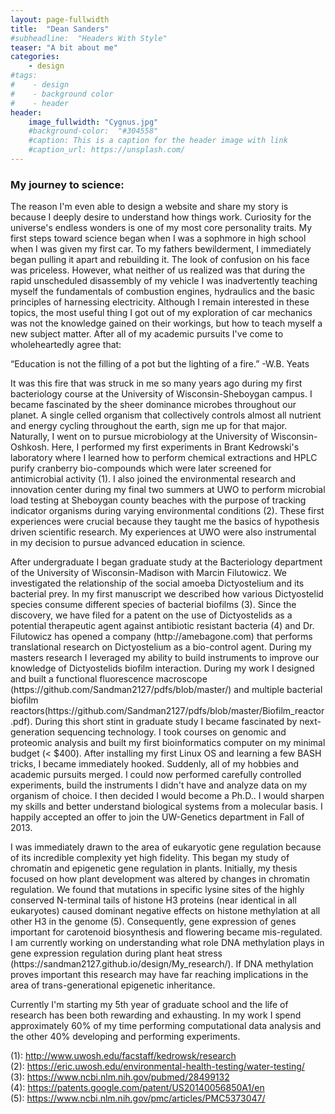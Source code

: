 ```yaml
---
layout: page-fullwidth
title:  "Dean Sanders"
#subheadline:  "Headers With Style"
teaser: "A bit about me"
categories:
    - design
#tags:
#    - design
#    - background color
#    - header
header:
    image_fullwidth: "Cygnus.jpg"
    #background-color:  "#304558"
    #caption: This is a caption for the header image with link
    #caption_url: https://unsplash.com/
---
```

<h3>My journey to science:</h3>

<p>The reason I'm even able to design a website and share my story is because I deeply desire to understand how things work. Curiosity for the universe's endless wonders is one of my most core personality traits. My first steps toward science began when I was a sophmore in high school when I was given my first car. To my fathers bewilderment, I immediately began pulling it apart and rebuilding it. The look of confusion on his face was priceless. However, what neither of us realized was that during the rapid unscheduled disassembly of my vehicle I was inadvertently teaching myself the fundamentals of combustion engines, hydraulics and the basic principles of harnessing electricity. Although I remain interested in these topics, the most useful thing I got out of my exploration of car mechanics was not the knowledge gained on their workings, but how to teach myself a new subject matter. After all of my academic pursuits I've come to wholeheartedly agree that:</p>

“Education is not the filling of a pot but the lighting of a fire.” -W.B. Yeats
<br />
<p>It was this fire that was struck in me so many years ago during my first bacteriology course at the University of Wisconsin-Sheboygan campus. I became fascinated by the sheer dominance microbes throughout our planet. A single celled organism that collectively controls almost all nutrient and energy cycling throughout the earth, sign me up for that major. Naturally, I went on to pursue microbiology at the University of Wisconsin-Oshkosh. Here, I performed my first experiments in Brant Kedrowski's laboratory where I learned how to perform chemical extractions and HPLC purify cranberry bio-compounds which were later screened for antimicrobial activity (1). I also joined the environmental research and innovation center during my final two summers at UWO to perform microbial load testing at Sheboygan county beaches with the purpose of tracking indicator organisms during varying environmental conditions (2). These first experiences were crucial because they taught me the basics of hypothesis driven scientific research. My experiences at UWO were also instrumental in my decision to pursue advanced education in science.</p>

<p>After undergraduate I began graduate study at the Bacteriology department of the University of Wisconsin-Madison with Marcin Filutowicz. We investigated the relationship of the social amoeba Dictyostelium and its bacterial prey. In my first manuscript we described how various Dictyostelid species consume different species of bacterial biofilms (3). Since the discovery, we have filed for a patent on the use of Dictyostelids as a potential therapeutic agent against antibiotic resistant bacteria (4) and Dr. Filutowicz has opened a company (http://amebagone.com) that performs translational research on Dictyostelium as a bio-control agent. During my masters research I leveraged my ability to build instruments to improve our knowledge of Dictyostelids biofilm interaction. During my work I designed and built a functional fluorescence macroscope (https://github.com/Sandman2127/pdfs/blob/master/) and multiple bacterial biofilm reactors(https://github.com/Sandman2127/pdfs/blob/master/Biofilm_reactor.pdf). During this short stint in graduate study I became fascinated by next-generation sequencing technology. I took courses on genomic and proteomic analysis and built my first bioinformatics computer on my minimal budget (< $400). After installing my first Linux OS and learning a few BASH tricks, I became immediately hooked. Suddenly, all of my hobbies and academic pursuits merged. I could now performed carefully controlled experiments, build the instruments I didn't have and analyze data on my organism of choice. I then decided I would become a Ph.D.. I would sharpen my skills and better understand biological systems from a molecular basis. I happily accepted an offer to join the UW-Genetics department in Fall of 2013.</p>

<p>I was immediately drawn to the area of eukaryotic gene regulation because of its incredible complexity yet high fidelity. This began my study of chromatin and epigenetic gene regulation in plants. Initially, my thesis focused on how plant development was altered by changes in chromatin regulation. We found that mutations in specific lysine sites of the highly conserved N-terminal tails of histone H3 proteins (near identical in all eukaryotes) caused dominant negative effects on histone methylation at all other H3 in the genome (5). Consequently, gene expression of genes important for carotenoid biosynthesis and flowering became mis-regulated. I am currently working on understanding what role DNA methylation plays in gene expression regulation during plant heat stress (https://sandman2127.github.io/design/My_research/). If DNA methylation proves important this research may have far reaching implications in the area of trans-generational epigenetic inheritance.</p>

<p>Currently I'm starting my 5th year of graduate school and the life of research has been both rewarding and exhausting. In my work I spend approximately 60% of my time performing computational data analysis and the other 40% developing and performing experiments.</p>  


(1): http://www.uwosh.edu/facstaff/kedrowsk/research <br />
(2): https://eric.uwosh.edu/environmental-health-testing/water-testing/ <br />
(3): https://www.ncbi.nlm.nih.gov/pubmed/28499132 <br />
(4): https://patents.google.com/patent/US20140056850A1/en <br />
(5): https://www.ncbi.nlm.nih.gov/pmc/articles/PMC5373047/ <br />
